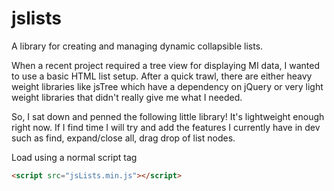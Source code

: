# jslists
A library for creating and managing dynamic collapsible lists.

When a recent project required a tree view for displaying MI data, I wanted to use a basic HTML list setup. After a quick trawl, there are either heavy weight libraries like jsTree which have a dependency on jQuery or very light weight libraries that didn't really give me what I needed.

So, I sat down and penned the following little library! It's lightweight enough right now. If I find time I will try and add the features I currently have in dev such as find, expand/close all, drag drop of list nodes.


Load using a normal script tag
```html
<script src="jsLists.min.js"></script>
```
